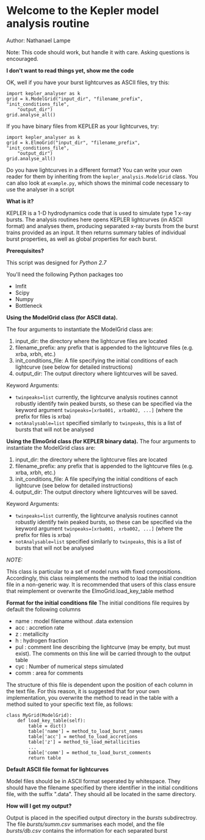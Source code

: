 Welcome to the Kepler model analysis routine
============================================

Author: Nathanael Lampe

Note: This code should work, but handle it with care. Asking
questions is encouraged.

**I don't want to read things yet, show me the code**

OK, well if you have your burst lightcurves as ASCII files, try this:

```
import kepler_analyser as k
grid = k.ModelGrid("input_dir", "filename_prefix", "init_conditions_file",
    "output_dir")
grid.analyse_all()
```

If you have binary files from KEPLER as your lightcurves, try:

```
import kepler_analyser as k
grid = k.ElmoGrid("input_dir", "filename_prefix", "init_conditions_file",
    "output_dir")
grid.analyse_all()
```

Do you have lightcurves in a different format? You can write your own reader for them by inheriting from the
`kepler_analysis.ModelGrid` class. You can also look at `example.py`, which shows the minimal code necessary to use the analyser in a script

**What is it?**

KEPLER is a 1-D hydrodynamics code that is used to simulate type 1
x-ray bursts. The analysis routines here opens KEPLER lightcurves
(in ASCII format) and analyses them, producing separated x-ray
bursts from the burst trains provided as an input. It then returns
summary tables of individual burst properties, as well as global
properties for each burst.

**Prerequisites?**

This script was designed for *Python 2.7*

You'll need the following Python packages too
 * lmfit
 * Scipy
 * Numpy
 * Bottleneck

**Using the ModelGrid class (for ASCII data).**

The four arguments to instantiate the ModelGrid class are:
  1. input_dir: the directory where the lightcurve files are located
  2. filename_prefix: any prefix that is appended to the lightcurve files (e.g. xrba, xrbh, etc.)
  3. init_conditions_file: A file specifying the initial conditions of each lightcurve (see below for detailed instructions)
  4. output_dir: The output directory where lightcurves will be saved.

Keyword Arguments:
  * `twinpeaks=list` currently, the lightcurve analysis
routines cannot robustly identify twin peaked bursts, so these can be specified via the keyword argument `twinpeaks=[xrba001, xrba002, ...]` (where the prefix for files is xrba)
  * `notAnalysable=list` specified similarly to `twinpeaks`, this is a list of bursts that will not be analysed

**Using the ElmoGrid class (for KEPLER binary data).**
The four arguments to instantiate the ModelGrid class are:
  1. input_dir: the directory where the lightcurve files are located
  2. filename_prefix: any prefix that is appended to the lightcurve files (e.g. xrba, xrbh, etc.)
  3. init_conditions_file: A file specifying the initial conditions of each lightcurve (see below for detailed instructions)
  4. output_dir: The output directory where lightcurves will be saved.

Keyword Arguments:
  * `twinpeaks=list` currently, the lightcurve analysis
routines cannot robustly identify twin peaked bursts, so these can be specified via the keyword argument `twinpeaks=[xrba001, xrba002, ...]` (where the prefix for files is xrba)
  * `notAnalysable=list` specified similarly to `twinpeaks`, this is a list of bursts that will not be analysed

*NOTE:*

This class is particular to a set of model runs with fixed
compositions. Accordingly, this class reimplements the
method to load the initial condition file in a non-generic
way. It is recommended that users of this class ensure that
reimplement or overwrite the ElmoGrid.load_key_table method


**Format for the initial conditions file**
The initial conditions file requires by default the following columns
- name : model filename without .data extension
- acc  : accretion rate
- z    : metallicity
- h    : hydrogen fraction
- pul  : comment line describing the lightcurve (may be empty, but must
  exist). The comments on this line will be carried through to the output table
- cyc  : Number of numerical steps simulated
- comm : area for comments

The structure of this file is dependent upon the position of each column in the text file. For this reason, it is suggested that for your own implementation, you overwrite the method to read in the table with a method suited to your specific text file, as follows:

```
class MyGrid(ModelGrid):
    def load_key_table(self):
        table = dict()
        table['name'] = method_to_load_burst_names
        table['acc'] = method_to_load_accretions
        table['z'] = method_to_load_metallicities
        ...
        table['comm'] = method_to_load_burst_comments
        return table
```

**Default ASCII file format for lightcurves**

Model files should be in ASCII format seperated by whitespace. They should
have the filename specified by there identifier in the initial conditions
file, with the suffix ".data". They should all be located in the same
directory.


**How will I get my output?**

Output is placed in the specified output directory in the *bursts* subdirectroy.
The file *bursts/summ.csv* summarises each model, and the file
*bursts/db.csv* contains the information for each separated burst
